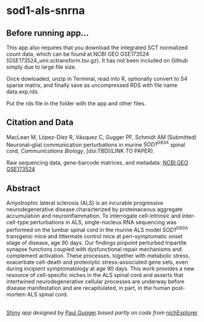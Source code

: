 # sod1-als-snrna

## Before running app...

This app also requires that you download the integrated SCT normalized count data, which can be found at NCBI GEO GSE173524 (GSE173524_umi.sctransform.tsv.gz). It has not been included on Github simply due to large file size.

Once dowloaded, unzip in Terminal, read into R, optionally convert to S4 sparse matrix, and finally save as uncompressed RDS with file name data.exp.rds.

Put the rds file in the folder with the app and other files.

## Citation and Data

MacLean M, López-Díez R, Vásquez C, Gugger PF, Schmidt AM (Submitted) Neuronal–glial communication perturbations in murine *SOD1<sup>G93A</sup>* spinal cord, *Communications Biology*, [doi:TBD](LINK TO PAPER).

Raw sequencing data, gene-barcode matrices, and metadata:
 [NCBI GEO GSE173524](https://www.ncbi.nlm.nih.gov/geo/query/acc.cgi?acc=GSE173524)

## Abstract

Amyotrophic lateral sclerosis (ALS) is an incurable progressive neurodegenerative disease characterized by proteinaceous aggregate accumulation and neuroinflammation. To interrogate cell-intrinsic and inter-cell-type perturbations in ALS, single-nucleus RNA sequencing was performed on the lumbar spinal cord in the murine ALS model *SOD1<sup>G93A</sup>* transgenic mice and littermate control mice at peri-symptomatic onset stage of disease, age 90 days. Our findings pinpoint perturbed tripartite synapse functions coupled with dysfunctional repair mechanisms and complement activation. These processes, together with metabolic stress, exacerbate cell-death and proteolytic stress-associated gene sets, even during incipient symptomatology at age 90 days. This work provides a new resource of cell-specific niches in the ALS spinal cord and asserts that intertwined neurodegenerative cellular processes are underway before disease manifestation and are recapitulated, in part, in the human post-mortem ALS spinal cord.
<br/><br/>

[Shiny](https://shiny.rstudio.com) *app designed by* [Paul Gugger](https://scholar.google.com/citations?user=XoKJ7WwAAAAJ&hl=en) *based partly on code from* [nichExplorer](https://github.com/igordot/nichexplorer)
